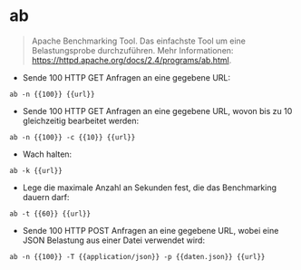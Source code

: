 # ab

> Apache Benchmarking Tool. Das einfachste Tool um eine Belastungsprobe durchzuführen.
> Mehr Informationen: <https://httpd.apache.org/docs/2.4/programs/ab.html>.

- Sende 100 HTTP GET Anfragen an eine gegebene URL:

`ab -n {{100}} {{url}}`

- Sende 100 HTTP GET Anfragen an eine gegebene URL, wovon bis zu 10 gleichzeitig bearbeitet werden:

`ab -n {{100}} -c {{10}} {{url}}`

- Wach halten:

`ab -k {{url}}`

- Lege die maximale Anzahl an Sekunden fest, die das Benchmarking dauern darf:

`ab -t {{60}} {{url}}`

- Sende 100 HTTP POST Anfragen an eine gegebene URL, wobei eine JSON Belastung aus einer Datei verwendet wird:

`ab -n {{100}} -T {{application/json}} -p {{daten.json}} {{url}}`
